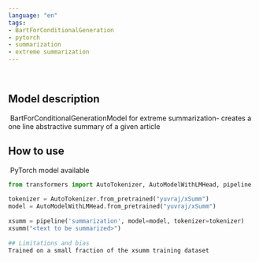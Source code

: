 ```yaml
---
language: "en"
tags:
- BartForConditionalGeneration
- pytorch
- summarization
- extreme summarization
---
```

​
## Model description
​
BartForConditionalGenerationModel for extreme summarization- creates a one line abstractive summary of a given article
​
## How to use
​
PyTorch model available
​
```python
from transformers import AutoTokenizer, AutoModelWithLMHead, pipeline
​
tokenizer = AutoTokenizer.from_pretrained("yuvraj/xSumm")			
model = AutoModelWithLMHead.from_pretrained("yuvraj/xSumm")
​
xsumm = pipeline('summarization', model=model, tokenizer=tokenizer)
xsumm("<text to be summarized>")
​
## Limitations and bias
Trained on a small fraction of the xsumm training dataset
